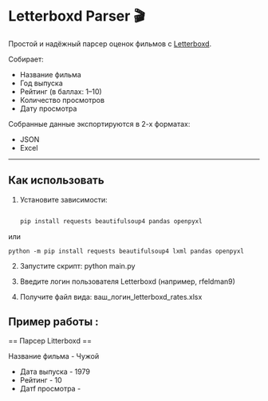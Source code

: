# Letterboxd Parser 🎬

Простой и надёжный парсер оценок фильмов с [Letterboxd](https://letterboxd.com).

Собирает:
- Название фильма
- Год выпуска
- Рейтинг (в баллах: 1–10)
- Количество просмотров
- Дату просмотра

Собранные данные экспортируются в 2-х форматах:

* JSON
* Excel
---

## Как использовать

1. Установите зависимости:
   ```bash 

   pip install requests beautifulsoup4 pandas openpyxl

или 

    python -m pip install requests beautifulsoup4 lxml pandas openpyxl

2. Запустите скрипт:
   python main.py


   
3. Введите логин пользователя Letterboxd (например, rfeldman9)

4. Получите файл вида: ваш_логин_letterboxd_rates.xlsx



 ## Пример работы :
 
   == Парсер Litterboxd ==

 Название фильма - Чужой 
 * Дата выпуска - 1979
 * Рейтинг - 10
 * Датf просмотра - 
 







